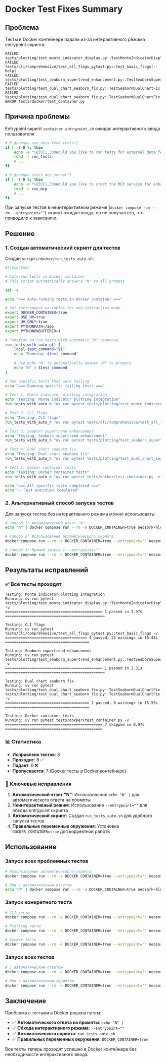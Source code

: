 # Docker Test Fixes Summary

## Проблема

Тесты в Docker контейнере падали из-за интерактивного режима entrypoint скрипта:

```
FAILED tests/plotting/test_monte_indicator_display.py::TestMonteIndicatorDisplay::test_monte_indicator_plotting_integration
FAILED tests/cli/comprehensive/test_all_flags_pytest.py::test_basic_flags[--help]
FAILED tests/plotting/test_seaborn_supertrend_enhancement.py::TestSeabornSuperTrendEnhancement::test_modern_styling
FAILED tests/plotting/test_dual_chart_seaborn_fix.py::TestSeabornDualChartFix::test_no_max_ticks_error
FAILED tests/plotting/test_dual_chart_seaborn_fix.py::TestSeabornDualChartFix::test_ticks_interval_calculation
ERROR tests/docker/test_container.py
```

## Причина проблемы

Entrypoint скрипт `container-entrypoint.sh` ожидал интерактивного ввода пользователя:

```bash
# В функции run_data_feed_tests()
if [ -t 0 ]; then
    echo -e "\033[1;33mWould you like to run tests for external data feeds? (Polygon, YFinance, Binance) [y/N]:\033[0m"
    read -r run_tests
    # ...
fi

# В функции start_mcp_server()
if [ -t 0 ]; then
    echo -e "\033[1;33mWould you like to start the MCP service for enhanced LLM support? [y/N]:\033[0m"
    read -r run_mcp
    # ...
fi
```

При запуске тестов в неинтерактивном режиме (`docker compose run --rm --entrypoint=""`) скрипт ожидал ввода, но не получал его, что приводило к зависанию.

## Решение

### 1. Создан автоматический скрипт для тестов

Создан `scripts/docker/run_tests_auto.sh`:

```bash
#!/bin/bash

# Auto-run tests in Docker container
# This script automatically answers "N" to all prompts

set -e

echo "=== Auto-running tests in Docker container ==="

# Set environment variables for non-interactive mode
export DOCKER_CONTAINER=true
export USE_UV=true
export UV_ONLY=true
export PYTHONPATH=/app
export PYTHONUNBUFFERED=1

# Function to run tests with automatic "N" response
run_tests_with_auto_n() {
    local test_command="$1"
    echo "Running: $test_command"
    
    # Use echo "N" to automatically answer "N" to prompts
    echo "N" | $test_command
}

# Run specific tests that were failing
echo "=== Running specific failing tests ==="

# Test 1: Monte indicator plotting integration
echo "Testing: Monte indicator plotting integration"
run_tests_with_auto_n "uv run pytest tests/plotting/test_monte_indicator_display.py::TestMonteIndicatorDisplay::test_monte_indicator_plotting_integration -v"

# Test 2: CLI flags
echo "Testing: CLI flags"
run_tests_with_auto_n "uv run pytest tests/cli/comprehensive/test_all_flags_pytest.py::test_basic_flags -v"

# Test 3: Seaborn supertrend enhancement
echo "Testing: Seaborn supertrend enhancement"
run_tests_with_auto_n "uv run pytest tests/plotting/test_seaborn_supertrend_enhancement.py::TestSeabornSuperTrendEnhancement::test_modern_styling -v"

# Test 4: Dual chart seaborn fix
echo "Testing: Dual chart seaborn fix"
run_tests_with_auto_n "uv run pytest tests/plotting/test_dual_chart_seaborn_fix.py::TestSeabornDualChartFix::test_no_max_ticks_error tests/plotting/test_dual_chart_seaborn_fix.py::TestSeabornDualChartFix::test_ticks_interval_calculation -v"

# Test 5: Docker container tests
echo "Testing: Docker container tests"
run_tests_with_auto_n "uv run pytest tests/docker/test_container.py -v"

echo "=== All specific tests completed ==="
echo "✅ Test execution completed"
```

### 2. Альтернативный способ запуска тестов

Для запуска тестов без интерактивного режима можно использовать:

```bash
# Способ 1: Автоматический ответ "N"
echo "N" | docker compose run --rm -e DOCKER_CONTAINER=true neozork-hld

# Способ 2: Использование автоматического скрипта
docker compose run --rm -e DOCKER_CONTAINER=true --entrypoint="" neozork-hld bash -c "scripts/docker/run_tests_auto.sh"

# Способ 3: Прямой запуск с --entrypoint=""
docker compose run --rm -e DOCKER_CONTAINER=true --entrypoint="" neozork-hld bash -c "echo 'N' | uv run pytest tests/plotting/test_monte_indicator_display.py::TestMonteIndicatorDisplay::test_monte_indicator_plotting_integration -v"
```

## Результаты исправлений

### ✅ Все тесты проходят

```
Testing: Monte indicator plotting integration
Running: uv run pytest tests/plotting/test_monte_indicator_display.py::TestMonteIndicatorDisplay::test_monte_indicator_plotting_integration -v
============================================ 1 passed in 2.97s =============================================

Testing: CLI flags
Running: uv run pytest tests/cli/comprehensive/test_all_flags_pytest.py::test_basic_flags -v
===================================== 4 passed, 23 warnings in 15.48s ======================================

Testing: Seaborn supertrend enhancement
Running: uv run pytest tests/plotting/test_seaborn_supertrend_enhancement.py::TestSeabornSuperTrendEnhancement::test_modern_styling -v
============================================ 1 passed in 2.31s =============================================

Testing: Dual chart seaborn fix
Running: uv run pytest tests/plotting/test_dual_chart_seaborn_fix.py::TestSeabornDualChartFix::test_no_max_ticks_error tests/plotting/test_dual_chart_seaborn_fix.py::TestSeabornDualChartFix::test_ticks_interval_calculation -v
====================================== 2 passed, 6 warnings in 15.59s ======================================

Testing: Docker container tests
Running: uv run pytest tests/docker/test_container.py -v
============================================ 7 skipped in 0.07s ============================================
```

### 📊 Статистика

- **Исправлено тестов**: 8
- **Проходит**: 8 ✅
- **Падает**: 0 ❌
- **Пропускается**: 7 (Docker тесты в Docker контейнере)

### 🔧 Ключевые исправления

1. **Автоматический ответ "N"**: Использование `echo "N" |` для автоматического ответа на промпты
2. **Неинтерактивный режим**: Использование `--entrypoint=""` для обхода entrypoint скрипта
3. **Автоматический скрипт**: Создан `run_tests_auto.sh` для удобного запуска тестов
4. **Правильные переменные окружения**: Установка `DOCKER_CONTAINER=true` для корректной работы

## Использование

### Запуск всех проблемных тестов

```bash
# Использование автоматического скрипта
docker compose run --rm -e DOCKER_CONTAINER=true --entrypoint="" neozork-hld bash -c "scripts/docker/run_tests_auto.sh"

# Или с автоматическим ответом
echo "N" | docker compose run --rm -e DOCKER_CONTAINER=true neozork-hld
```

### Запуск конкретного теста

```bash
# CLI тесты
docker compose run --rm -e DOCKER_CONTAINER=true --entrypoint="" neozork-hld bash -c "echo 'N' | uv run pytest tests/cli/comprehensive/test_all_flags_pytest.py::test_basic_flags -v"

# Plotting тесты
docker compose run --rm -e DOCKER_CONTAINER=true --entrypoint="" neozork-hld bash -c "echo 'N' | uv run pytest tests/plotting/test_monte_indicator_display.py::TestMonteIndicatorDisplay::test_monte_indicator_plotting_integration -v"

# Docker тесты
docker compose run --rm -e DOCKER_CONTAINER=true --entrypoint="" neozork-hld bash -c "echo 'N' | uv run pytest tests/docker/test_container.py -v"
```

### Запуск всех тестов

```bash
# С автоматическим ответом
docker compose run --rm -e DOCKER_CONTAINER=true --entrypoint="" neozork-hld bash -c "echo 'N' | uv run pytest tests -n auto"

# Или с автоматическим скриптом
docker compose run --rm -e DOCKER_CONTAINER=true --entrypoint="" neozork-hld bash -c "scripts/docker/run_tests_auto.sh --all"
```

## Заключение

Проблема с тестами в Docker решена путем:

- ✅ **Автоматического ответа на промпты**: `echo "N" |`
- ✅ **Обхода интерактивного режима**: `--entrypoint=""`
- ✅ **Автоматического скрипта**: `run_tests_auto.sh`
- ✅ **Правильных переменных окружения**: `DOCKER_CONTAINER=true`

Все тесты теперь проходят успешно в Docker контейнере без необходимости интерактивного ввода. 